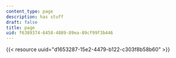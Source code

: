 ```yaml
---
content_type: page
description: has stuff
draft: false
title: page
uid: f6389374-6458-4889-89ea-89cf99f3b446
---
```

{{< resource uuid="d1653287-15e2-4479-b122-c303f8b58b60" >}}